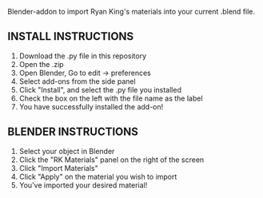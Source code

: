 Blender-addon to import Ryan King's materials into your current .blend file.

## INSTALL INSTRUCTIONS
1. Download the .py file in this repository
2. Open the .zip
3. Open Blender, Go to edit -> preferences
4. Select add-ons from the side panel
5. Click "Install", and select the .py file you installed
6. Check the box on the left with the file name as the label
7. You have successfully installed the add-on!

## BLENDER INSTRUCTIONS
1. Select your object in Blender
2. Click the "RK Materials" panel on the right of the screen
3. Click "Import Materials"
4. Click "Apply" on the material you wish to import
5. You've imported your desired material!

